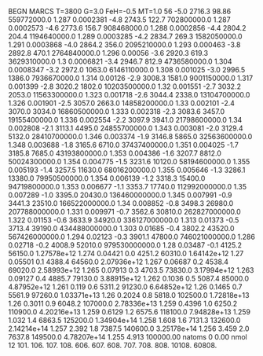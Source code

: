 BEGN
MARCS T=3800 G=3.0 FeH=-0.5 MT=1.0
                  56
-5.0 2716.3 98.86 559772000.0 1.287 0.0002381 
-4.8 2743.5 122.7 702800000.0 1.287 0.0002573 
-4.6 2773.6 156.7 908468000.0 1.288 0.0002856 
-4.4 2804.2 204.4 1194640000.0 1.289 0.0003285 
-4.2 2834.7 269.3 1582050000.0 1.291 0.0003868 
-4.0 2864.2 356.0 2095210000.0 1.293 0.000463 
-3.8 2892.8 470.1 2764840000.0 1.296 0.00056 
-3.6 2920.3 619.3 3629310000.0 1.3 0.0006821 
-3.4 2946.7 812.9 4736580000.0 1.304 0.0008347 
-3.2 2972.0 1063.0 6146110000.0 1.308 0.001025 
-3.0 2996.5 1386.0 7936670000.0 1.314 0.00126 
-2.9 3008.3 1581.0 9001150000.0 1.317 0.001399 
-2.8 3020.2 1802.0 10203500000.0 1.32 0.001551 
-2.7 3032.2 2053.0 11563300000.0 1.323 0.001718 
-2.6 3044.4 2338.0 13104700000.0 1.326 0.001901 
-2.5 3057.0 2663.0 14858200000.0 1.33 0.002101 
-2.4 3070.0 3034.0 16860500000.0 1.333 0.002318 
-2.3 3083.6 3457.0 19155400000.0 1.336 0.002554 
-2.2 3097.9 3941.0 21798600000.0 1.34 0.002808 
-2.1 3113.1 4495.0 24855700000.0 1.343 0.003081 
-2.0 3129.4 5132.0 28410700000.0 1.346 0.003374 
-1.9 3146.8 5865.0 32563600000.0 1.348 0.003688 
-1.8 3165.6 6710.0 37437400000.0 1.351 0.004025 
-1.7 3185.8 7685.0 43193800000.0 1.353 0.004386 
-1.6 3207.7 8812.0 50024300000.0 1.354 0.004775 
-1.5 3231.6 10120.0 58194600000.0 1.355 0.005193 
-1.4 3257.5 11630.0 68016200000.0 1.355 0.005646 
-1.3 3286.1 13380.0 79950500000.0 1.354 0.006139 
-1.2 3318.3 15400.0 94719800000.0 1.353 0.006677 
-1.1 3353.7 17740.0 112992000000.0 1.35 0.007289 
-1.0 3395.0 20430.0 136460000000.0 1.345 0.007991 
-0.9 3441.3 23510.0 166522000000.0 1.34 0.008852 
-0.8 3498.3 26980.0 207788000000.0 1.331 0.009971 
-0.7 3562.6 30810.0 262827000000.0 1.322 0.01153 
-0.6 3633.9 34920.0 336127000000.0 1.313 0.01373 
-0.5 3713.4 39190.0 434488000000.0 1.303 0.01685 
-0.4 3802.2 43520.0 567426000000.0 1.294 0.02123 
-0.3 3901.1 47800.0 746021000000.0 1.286 0.02718 
-0.2 4008.9 52010.0 979530000000.0 1.28 0.03487 
-0.1 4125.2 56150.0 1.27578e+12 1.274 0.04421 
0.0 4251.2 60310.0 1.64142e+12 1.27 0.05501 
0.1 4388.4 64560.0 2.07936e+12 1.267 0.06687 
0.2 4538.4 69020.0 2.58993e+12 1.265 0.07913 
0.3 4703.5 73830.0 3.17994e+12 1.263 0.09127 
0.4 4885.7 79130.0 3.88915e+12 1.262 0.1036 
0.5 5087.4 85000.0 4.87952e+12 1.261 0.119 
0.6 5311.2 91230.0 6.64852e+12 1.26 0.1465 
0.7 5561.9 97260.0 1.03371e+13 1.26 0.2024 
0.8 5818.0 102500.0 1.72818e+13 1.26 0.3011 
0.9 6048.2 107000.0 2.78336e+13 1.259 0.4396 
1.0 6250.2 110900.0 4.20216e+13 1.259 0.6129 
1.2 6575.6 118100.0 7.94828e+13 1.259 1.032 
1.4 6863.5 125200.0 1.34904e+14 1.258 1.608 
1.6 7131.3 132600.0 2.14214e+14 1.257 2.392 
1.8 7387.5 140600.0 3.25178e+14 1.256 3.459 
2.0 7637.8 149500.0 4.78207e+14 1.255 4.913 
100000.00
natoms              0      0.00
nmol          12
          101.         106.       107.      108.         606.        607.        608.
          707.         708.       808.    10108.       60808.
